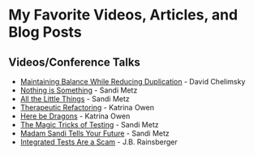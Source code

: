 # My Favorite Videos, Articles, and Blog Posts

## Videos/Conference Talks

- [Maintaining Balance While Reducing Duplication](https://www.youtube.com/watch?v=Is8ThG6Fetg) - David Chelimsky
- [Nothing is Something](https://www.youtube.com/watch?v=29MAL8pJImQ) - Sandi Metz
- [All the Little Things](https://www.youtube.com/watch?v=8bZh5LMaSmE) - Sandi Metz
- [Therapeutic Refactoring](https://www.youtube.com/watch?v=J4dlF0kcThQ) - Katrina Owen
- [Here be Dragons](https://www.youtube.com/watch?v=FvrZrwR5Flc) - Katrina Owen
- [The Magic Tricks of Testing](https://www.youtube.com/watch?v=URSWYvyc42M) - Sandi Metz
- [Madam Sandi Tells Your Future](https://www.youtube.com/watch?v=JOM5_V5jLAs) - Sandi Metz
- [Integrated Tests Are a Scam](https://blog.thecodewhisperer.com/permalink/integrated-tests-are-a-scam) - J.B. Rainsberger